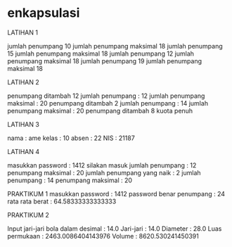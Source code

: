 # enkapsulasi
LATIHAN 1 

jumlah penumpang 10
jumlah penumpang maksimal 18
jumlah penumpang 15
jumlah penumpang maksimal 18
jumlah penumpang 12
jumlah penumpang maksimal 18
jumlah penumpang 19
jumlah penumpang maksimal 18

LATIHAN 2

penumpang ditambah 12
jumlah penumpang : 12
jumlah penumpang maksimal : 20
penumpang ditambah 2
jumlah penumpang : 14
jumlah penumpang maksimal : 20
penumpang ditambah 8
kuota penuh

LATIHAN 3

nama : ame
kelas : 10
absen : 22
NIS : 21187

LATIHAN 4

masukkan password : 1412
silakan masuk
jumlah penumpang : 12
penumpang maksimal : 20
jumlah penumpang yang naik : 2
jumlah penumpang : 14
penumpang maksimal : 20

PRAKTIKUM 1
masukkan password : 1412
password benar
penumpang : 24
rata rata berat : 64.58333333333333

PRAKTIKUM 2

Input jari-jari bola dalam desimal : 14.0
Jari-jari : 14.0
Diameter : 28.0
Luas permukaan : 2463.0086404143976
Volume : 8620.530241450391

